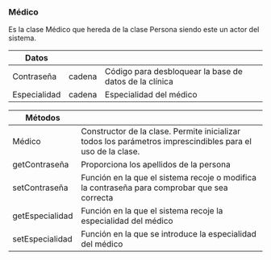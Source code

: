 ### Médico
Es la clase Médico que hereda de la clase Persona siendo este un actor del sistema.

| Datos  |||
| -------|------- |---|
| Contraseña | cadena |Código para desbloquear la base de datos de la clínica|
| Especialidad  | cadena |Especialidad del médico|


| Métodos  ||
| -------|------- |
|Médico|Constructor de la clase. Permite inicializar todos los parámetros imprescindibles para el uso de la clase.|
|getContraseña|Proporciona los apellidos de la persona|
|setContraseña|Función en la que el sistema recoje o modifica la contraseña para comprobar que sea correcta|
|getEspecialidad|Función en la que el sistema recoje la especialidad del médico|
|setEspecialidad|Función en la que se introduce la especialidad del médico|